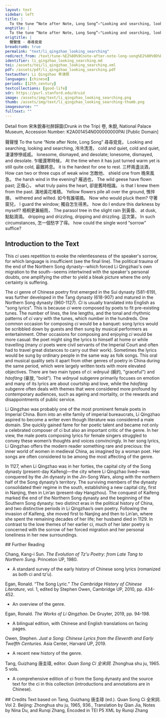 ```yaml
---
layout: text
sidebar: left
title: |
  To the tune “Note after Note, Long Song”—"Looking and searching, looking and searching | 聲聲慢 · 尋尋覓覓
engtitle: |
  To the tune “Note after Note, Long Song”—"Looking and searching, looking and searching
origtitle: |
  聲聲慢 · 尋尋覓覓
breadcrumb: true
permalink: "text/li_qingzhao_looking_searching"
redirect_from: /text/tune-%E2%80%9Cnote-after-note-long-song%E2%80%9D%E2%80%94looking-and-searching-looking-and-searching
identifier: li_qingzhao_looking_searching.md
tei: /assets/tei/li_qingzhao_looking_searching.xml
pdf: /assets/pdf/li_qingzhao_looking_searching.pdf
textauthor: Li Qingzhao 李清照
languages: [chinese]
periods: [12th_century]
textcollections: [good-life]
sdr: https://purl.stanford.edu/druid 
image: /assets/img/text/li_qingzhao_looking_searching.png
thumb: /assets/img/text/li_qingzhao_looking_searching-thumb.png
imagesource: ""
fulltext: ""
---
```

 Detail from 宋朱銳春社醉歸圖(Drunk in the Trip) 卷, 朱銳, National Palace Museum, Accession Number: K2A001454N000000000PAI [Public Domain]

 聲聲慢 To the tune “Note after Note, Long Song” 尋尋覓覓， Looking and searching, looking and searching, 冷冷清清， cold and quiet, cold and quiet, 淒淒慘慘戚戚。 lonesome, dismayed, and desolate; lonesome, dismayed, and desolate. 乍暖還寒時候， At the time when it has just turned warm yet is still quite cold, 最難將息。 it is the hardest for one to rest. 三杯兩盞淡酒， How can two or three cups of weak wine 怎敵他、 shield one from 晚來風急。 the harsh wind in the evening? 雁過也， The wild geese have flown past; 正傷心， what truly pains the heart, 卻是舊時相識。 is that I knew them from the past. 滿地黃花堆積。 Yellow flowers pile all over the ground, 憔悴損， withered and wilted. 如今有誰堪摘。 Now who would pluck them? 守著窗兒， I guard the window; 獨自怎生得黑。 how do I endure this darkness by myself? 梧桐更兼細雨， The parasol tree in the slight rain 到黃昏、 at dusk, 點點滴滴。 dripping and drizzling, dripping and drizzling. 這次第， In such circumstances, 怎一個愁字了得。 how could the single word “sorrow” suffice? 
 
## Introduction to the Text 
<p>This <em>ci </em>uses repetition to evoke the relentlessness of the speaker's sorrow, for which language is insufficient (see the final line). The political trauma of the end of the Northern Song dynasty--which forced Li Qingzhao's own migration to the south--seems intertwined with the speaker's personal doubts, one amplifying the other to yield a bleak picture where the only certainty is suffering.</p> <p>The <em>ci</em> genre of Chinese poetry first emerged in the Sui dynasty (581-619), was further developed in the Tang dynasty (618-907) and matured in the Northern Song dynasty (960-1127). <em>Ci</em> is usually translated into English as "song lyrics". This is because <em>ci</em> were composed by poets to fit pre-existing tunes. The number of lines, the line lengths, and the tonal and rhythmic patterns of <em>ci</em> vary with the tunes, which number in the hundreds. One common occasion for composing <em>ci</em> would be a banquet: song lyrics would be scribbled down by guests and then sung by musical performers as entertainment. Other occasions for composing and enjoying <em>ci</em> would be more casual: the poet might sing the lyrics to himself at home or while travelling (many <em>ci</em> poets were civil servants of the Imperial Court and often had to travel great distances to carry out their work). Sometimes the lyrics would be sung by ordinary people in the same way as folk songs. This oral and musical quality sets it apart from other genres of poetry in China during the same period, which were largely written texts with more elevated objectives. There are two main types of <em>ci</em>: <em>wǎnyuē</em> (婉约, "graceful") and <em>háofàng</em> (豪放, "bold"). The <em>wǎnyuē</em> subgenre primarily focuses on emotion and many of its lyrics are about courtship and love, while the<em> háofàng</em> subgenre often deals with themes that were considered more profound by contemporary audiences, such as ageing and mortality, or the rewards and disappointments of public service.</p> <p>Li Qingzhao was probably one of the most prominent female poets in Imperial China. Born into an elite family of imperial bureaucrats, Li Qingzhao aspired to become a writer even though literature was considered a male domain. She quickly gained fame for her poetic talent and became not only a celebrated composer of ci but also an important critic of the genre. In her view, the male poets composing lyrics for female singers struggled to convey these women’s thoughts and voices convincingly. In her song lyrics, Li Qingzhao offers the modern reader something rare and precious: the inner world of women in medieval China, as imagined by a woman poet. Her songs are often considered to be among the most affecting of the genre.</p> <p>In 1127, when Li Qingzhao was in her forties, the capital city of the Song dynasty (present-day Kaifeng)—the city where Li Qingzhao lived—was conquered by the Jin dynasty in the Jin-Song Wars, along with the northern half of the Song dynasty’s territory. The surviving members of the dynasty consolidated their regime in the south, establishing a new capital city, first in Nanjing, then in Lin’an (present-day Hangzhou). The conquest of Kaifeng marked the end of the Northern Song dynasty and the beginning of the Southern Song dynasty: two distinct eras in the political history of China, and two distinctive periods in Li Qingzhao’s own poetry. Following the invasion of Kaifeng, she moved first to Nanjing and then to Lin’an, where she spent the remaining decades of her life; her husband died in 1129. In contrast to the love themes of her earlier ci, much of her later poetry is concerned with the sorrow of her forced migration and her personal loneliness in her new surroundings.</p>
## Further Reading 
<p>Chang, Kang-i Sun. <em>The Evolution of Tz’u Poetry: from Late Tang to Northern Sung</em>. Princeton UP, 1980.</p> <ul> <li>A standard survey of the early history of Chinese song lyrics (romanized as both ci and tz’u).</li> </ul> <p>Egan, Ronald. “The Song Lyric.” <em>The Cambridge History of Chinese Literature</em>, vol. 1, edited by Stephen Owen, Cambridge UP, 2010, pp. 434-452.</p> <ul> <li>An overview of the genre.</li> </ul> <p>Egan, Ronald. <em>The Works of Li Qingzhao</em>. De Gruyter, 2019, pp. 94-198.</p> <ul> <li>A bilingual edition, with Chinese and English translations on facing pages.</li> </ul> <p>Owen, Stephen. <em>Just a Song: Chinese Lyrics from the Eleventh and Early Twelfth Centuries</em>. Asia Center, Harvard UP, 2019.</p> <ul> <li>A recent new history of the genre.</li> </ul> <p>Tang, Guizhang 唐圭璋, editor. <em>Quan Song Ci 全宋詞</em>. Zhonghua shu ju, 1965. 5 vols.</p> <ul> <li>A comprehensive edition of ci from the Song dynasty and the source text for the ci in this collection (introductions and annotations are in Chinese).</li> </ul>
## Credits
Text based on Tang, Guizhang 唐圭璋 (ed.). Quan Song Ci 全宋詞. Vol 2. Beijing: Zhonghua shu ju, 1965, 936., Translation by Qian Jia, Notes by Nina Du,  and Runqi Zhang, Encoded in TEI P5 XML by Runqi Zhang
